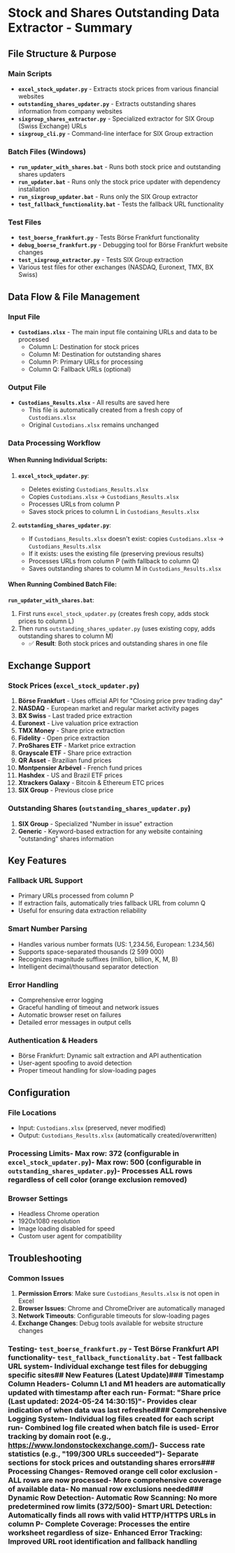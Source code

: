 # Stock and Shares Outstanding Data Extractor - Summary

## File Structure & Purpose

### Main Scripts
- **`excel_stock_updater.py`** - Extracts stock prices from various financial websites
- **`outstanding_shares_updater.py`** - Extracts outstanding shares information from company websites
- **`sixgroup_shares_extractor.py`** - Specialized extractor for SIX Group (Swiss Exchange) URLs
- **`sixgroup_cli.py`** - Command-line interface for SIX Group extraction

### Batch Files (Windows)
- **`run_updater_with_shares.bat`** - Runs both stock price and outstanding shares updaters
- **`run_updater.bat`** - Runs only the stock price updater with dependency installation
- **`run_sixgroup_updater.bat`** - Runs only the SIX Group extractor
- **`test_fallback_functionality.bat`** - Tests the fallback URL functionality

### Test Files
- **`test_boerse_frankfurt.py`** - Tests Börse Frankfurt functionality
- **`debug_boerse_frankfurt.py`** - Debugging tool for Börse Frankfurt website changes
- **`test_sixgroup_extractor.py`** - Tests SIX Group extraction
- Various test files for other exchanges (NASDAQ, Euronext, TMX, BX Swiss)

## Data Flow & File Management

### Input File
- **`Custodians.xlsx`** - The main input file containing URLs and data to be processed
  - Column L: Destination for stock prices
  - Column M: Destination for outstanding shares
  - Column P: Primary URLs for processing
  - Column Q: Fallback URLs (optional)

### Output File
- **`Custodians_Results.xlsx`** - All results are saved here
  - This file is automatically created from a fresh copy of `Custodians.xlsx`
  - Original `Custodians.xlsx` remains unchanged

### Data Processing Workflow

#### When Running Individual Scripts:

1. **`excel_stock_updater.py`**:
   - Deletes existing `Custodians_Results.xlsx`
   - Copies `Custodians.xlsx` → `Custodians_Results.xlsx`
   - Processes URLs from column P
   - Saves stock prices to column L in `Custodians_Results.xlsx`

2. **`outstanding_shares_updater.py`**:
   - If `Custodians_Results.xlsx` doesn't exist: copies `Custodians.xlsx` → `Custodians_Results.xlsx`
   - If it exists: uses the existing file (preserving previous results)
   - Processes URLs from column P (with fallback to column Q)
   - Saves outstanding shares to column M in `Custodians_Results.xlsx`

#### When Running Combined Batch File:

**`run_updater_with_shares.bat`**:
1. First runs `excel_stock_updater.py` (creates fresh copy, adds stock prices to column L)
2. Then runs `outstanding_shares_updater.py` (uses existing copy, adds outstanding shares to column M)
   - ✅ **Result**: Both stock prices and outstanding shares in one file

## Exchange Support

### Stock Prices (`excel_stock_updater.py`)
1. **Börse Frankfurt** - Uses official API for "Closing price prev trading day"
2. **NASDAQ** - European market and regular market activity pages
3. **BX Swiss** - Last traded price extraction
4. **Euronext** - Live valuation price extraction
5. **TMX Money** - Share price extraction
6. **Fidelity** - Open price extraction
7. **ProShares ETF** - Market price extraction
8. **Grayscale ETF** - Share price extraction
9. **QR Asset** - Brazilian fund prices
10. **Montpensier Arbével** - French fund prices
11. **Hashdex** - US and Brazil ETF prices
12. **Xtrackers Galaxy** - Bitcoin & Ethereum ETC prices
13. **SIX Group** - Previous close price

### Outstanding Shares (`outstanding_shares_updater.py`)
1. **SIX Group** - Specialized "Number in issue" extraction
2. **Generic** - Keyword-based extraction for any website containing "outstanding" shares information

## Key Features

### Fallback URL Support
- Primary URLs processed from column P
- If extraction fails, automatically tries fallback URL from column Q
- Useful for ensuring data extraction reliability

### Smart Number Parsing
- Handles various number formats (US: 1,234.56, European: 1.234,56)
- Supports space-separated thousands (2 599 000)
- Recognizes magnitude suffixes (million, billion, K, M, B)
- Intelligent decimal/thousand separator detection

### Error Handling
- Comprehensive error logging
- Graceful handling of timeout and network issues
- Automatic browser reset on failures
- Detailed error messages in output cells

### Authentication & Headers
- Börse Frankfurt: Dynamic salt extraction and API authentication
- User-agent spoofing to avoid detection
- Proper timeout handling for slow-loading pages

## Configuration

### File Locations
- Input: `Custodians.xlsx` (preserved, never modified)
- Output: `Custodians_Results.xlsx` (automatically created/overwritten)

### Processing Limits- Max row: 372 (configurable in `excel_stock_updater.py`)- Max row: 500 (configurable in `outstanding_shares_updater.py`)- Processes ALL rows regardless of cell color (orange exclusion removed)

### Browser Settings
- Headless Chrome operation
- 1920x1080 resolution
- Image loading disabled for speed
- Custom user agent for compatibility

## Troubleshooting

### Common Issues
1. **Permission Errors**: Make sure `Custodians_Results.xlsx` is not open in Excel
2. **Browser Issues**: Chrome and ChromeDriver are automatically managed
3. **Network Timeouts**: Configurable timeouts for slow-loading pages
4. **Exchange Changes**: Debug tools available for website structure changes

### Testing- `test_boerse_frankfurt.py` - Test Börse Frankfurt API functionality- `test_fallback_functionality.bat` - Test fallback URL system- Individual exchange test files for debugging specific sites## New Features (Latest Update)### Timestamp Column Headers- Column L1 and M1 headers are automatically updated with timestamp after each run- Format: "Share price (Last updated: 2024-05-24 14:30:15)"- Provides clear indication of when data was last refreshed### Comprehensive Logging System- Individual log files created for each script run- Combined log file created when batch file is used- Error tracking by domain root (e.g., https://www.londonstockexchange.com/)- Success rate statistics (e.g., "199/300 URLs succeeded")- Separate sections for stock prices and outstanding shares errors### Processing Changes- Removed orange cell color exclusion - ALL rows are now processed- More comprehensive coverage of available data- No manual row exclusions needed### Dynamic Row Detection- **Automatic Row Scanning**: No more predetermined row limits (372/500)- **Smart URL Detection**: Automatically finds all rows with valid HTTP/HTTPS URLs in column P- **Complete Coverage**: Processes the entire worksheet regardless of size- **Enhanced Error Tracking**: Improved URL root identification and fallback handling 